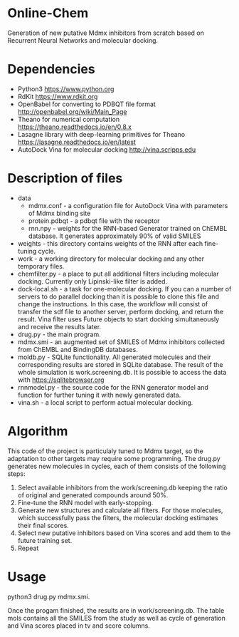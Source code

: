 # Online-Chem
Generation of new putative Mdmx inhibitors from scratch based on Recurrent Neural Networks and molecular docking.

# Dependencies

* Python3 https://www.python.org
* RdKit https://www.rdkit.org
* OpenBabel for converting to PDBQT file format http://openbabel.org/wiki/Main_Page
* Theano for numerical computation https://theano.readthedocs.io/en/0.8.x
* Lasagne library with deep-learning primitives for Theano https://lasagne.readthedocs.io/en/latest
* AutoDock Vina for molecular docking http://vina.scripps.edu

# Description of files

* data
  * mdmx.conf - a configuration file for AutoDock Vina with parameters of Mdmx binding site
  * protein.pdbqt - a pdbqt file with the receptor
  * rnn.npy - weights for the RNN-based Generator trained on ChEMBL database. It generates approximately 90% of valid SMILES
* weights - this directory contains weights of the RNN after each fine-tuning cycle.
* work - a working directory for molecular docking and any other temporary files.
* chemfilter.py - a place to put all additional filters including molecular docking. Currently only Lipinski-like filter is added. 
* dock-local.sh - a task for one-molecular docking. If you can a number of servers to do parallel docking than it is possible to clone this file and change the instructions. In this case, the workflow will consist of transfer the sdf file to another server, perform docking, and return the result. Vina filter uses Future objects to start docking simultaneously and receive the results later.
* drug.py - the main program.
* mdmx.smi - an augmented set of SMILES of Mdmx inhibitors collected from ChEMBL and BindingDB databases.
* moldb.py - SQLite functionality. All generated molecules and their corresponding results are stored in SQLite database. The result of the whole simulation is work.screening.db. It is possible to access the data with https://sqlitebrowser.org
* rnnmodel.py - the source code for the RNN generator model and function for further tuning it with newly generated data.
* vina.sh - a local script to perform actual molecular docking. 

# Algorithm

This code of the project is particulaly tuned to Mdmx target, so the adaptation to other targets may require some programming. 
The drug.py generates new molecules in cycles, each of them consists of the following steps:

1. Select available inhibitors from the work/screening.db keeping the ratio of original and generated compounds around 50%. 
1. Fine-tune the RNN model with early-stopping. 
1. Generate new structures and calculate all filters. For those molecules, which successfully pass the filters, the molecular docking estimates their final scores.
1. Select new putative inhibitors based on Vina scores and add them to the future training set.
1. Repeat

# Usage 

python3 drug.py mdmx.smi. 

Once the progam finished, the results are in work/screening.db. The table mols contains all the SMILES from the study as well as cycle of generation and Vina scores placed in tv and score columns.

